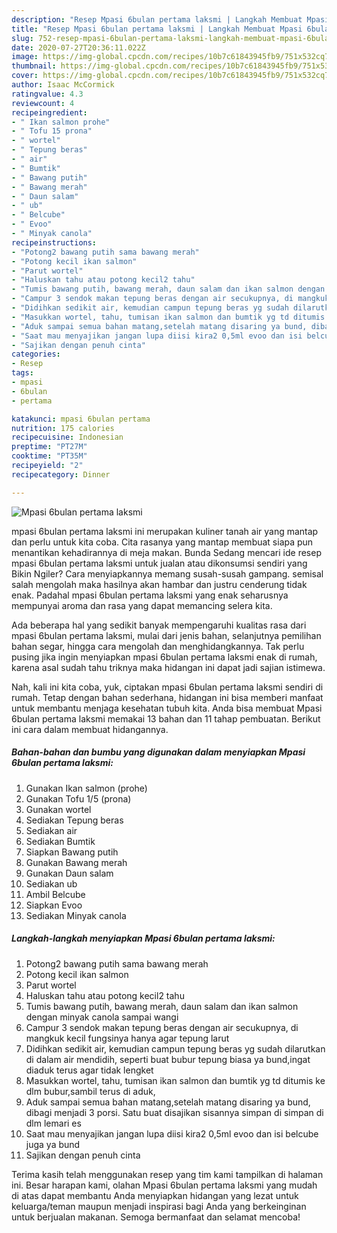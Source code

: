 ```yaml
---
description: "Resep Mpasi 6bulan pertama laksmi | Langkah Membuat Mpasi 6bulan pertama laksmi Yang Bikin Ngiler"
title: "Resep Mpasi 6bulan pertama laksmi | Langkah Membuat Mpasi 6bulan pertama laksmi Yang Bikin Ngiler"
slug: 752-resep-mpasi-6bulan-pertama-laksmi-langkah-membuat-mpasi-6bulan-pertama-laksmi-yang-bikin-ngiler
date: 2020-07-27T20:36:11.022Z
image: https://img-global.cpcdn.com/recipes/10b7c61843945fb9/751x532cq70/mpasi-6bulan-pertama-laksmi-foto-resep-utama.jpg
thumbnail: https://img-global.cpcdn.com/recipes/10b7c61843945fb9/751x532cq70/mpasi-6bulan-pertama-laksmi-foto-resep-utama.jpg
cover: https://img-global.cpcdn.com/recipes/10b7c61843945fb9/751x532cq70/mpasi-6bulan-pertama-laksmi-foto-resep-utama.jpg
author: Isaac McCormick
ratingvalue: 4.3
reviewcount: 4
recipeingredient:
- " Ikan salmon prohe"
- " Tofu 15 prona"
- " wortel"
- " Tepung beras"
- " air"
- " Bumtik"
- " Bawang putih"
- " Bawang merah"
- " Daun salam"
- " ub"
- " Belcube"
- " Evoo"
- " Minyak canola"
recipeinstructions:
- "Potong2 bawang putih sama bawang merah"
- "Potong kecil ikan salmon"
- "Parut wortel"
- "Haluskan tahu atau potong kecil2 tahu"
- "Tumis bawang putih, bawang merah, daun salam dan ikan salmon dengan minyak canola sampai wangi"
- "Campur 3 sendok makan tepung beras dengan air secukupnya, di mangkuk kecil fungsinya hanya agar tepung larut"
- "Didihkan sedikit air, kemudian campun tepung beras yg sudah dilarutkan di dalam air mendidih, seperti buat bubur tepung biasa ya bund,ingat diaduk terus agar tidak lengket"
- "Masukkan wortel, tahu, tumisan ikan salmon dan bumtik yg td ditumis ke dlm bubur,sambil terus di aduk,"
- "Aduk sampai semua bahan matang,setelah matang disaring ya bund, dibagi menjadi 3 porsi. Satu buat disajikan sisannya simpan di simpan di dlm lemari es"
- "Saat mau menyajikan jangan lupa diisi kira2 0,5ml evoo dan isi belcube juga ya bund"
- "Sajikan dengan penuh cinta"
categories:
- Resep
tags:
- mpasi
- 6bulan
- pertama

katakunci: mpasi 6bulan pertama 
nutrition: 175 calories
recipecuisine: Indonesian
preptime: "PT27M"
cooktime: "PT35M"
recipeyield: "2"
recipecategory: Dinner

---
```



![Mpasi 6bulan pertama laksmi](https://img-global.cpcdn.com/recipes/10b7c61843945fb9/751x532cq70/mpasi-6bulan-pertama-laksmi-foto-resep-utama.jpg)


mpasi 6bulan pertama laksmi ini merupakan kuliner tanah air yang mantap dan perlu untuk kita coba. Cita rasanya yang mantap membuat siapa pun menantikan kehadirannya di meja makan.
Bunda Sedang mencari ide resep mpasi 6bulan pertama laksmi untuk jualan atau dikonsumsi sendiri yang Bikin Ngiler? Cara menyiapkannya memang susah-susah gampang. semisal salah mengolah maka hasilnya akan hambar dan justru cenderung tidak enak. Padahal mpasi 6bulan pertama laksmi yang enak seharusnya mempunyai aroma dan rasa yang dapat memancing selera kita.

Ada beberapa hal yang sedikit banyak mempengaruhi kualitas rasa dari mpasi 6bulan pertama laksmi, mulai dari jenis bahan, selanjutnya pemilihan bahan segar, hingga cara mengolah dan menghidangkannya. Tak perlu pusing jika ingin menyiapkan mpasi 6bulan pertama laksmi enak di rumah, karena asal sudah tahu triknya maka hidangan ini dapat jadi sajian istimewa.




Nah, kali ini kita coba, yuk, ciptakan mpasi 6bulan pertama laksmi sendiri di rumah. Tetap dengan bahan sederhana, hidangan ini bisa memberi manfaat untuk membantu menjaga kesehatan tubuh kita. Anda bisa membuat Mpasi 6bulan pertama laksmi memakai 13 bahan dan 11 tahap pembuatan. Berikut ini cara dalam membuat hidangannya.

<!--inarticleads1-->

##### Bahan-bahan dan bumbu yang digunakan dalam menyiapkan Mpasi 6bulan pertama laksmi:

1. Gunakan  Ikan salmon (prohe)
1. Gunakan  Tofu 1/5 (prona)
1. Gunakan  wortel
1. Sediakan  Tepung beras
1. Sediakan  air
1. Sediakan  Bumtik
1. Siapkan  Bawang putih
1. Gunakan  Bawang merah
1. Gunakan  Daun salam
1. Sediakan  ub
1. Ambil  Belcube
1. Siapkan  Evoo
1. Sediakan  Minyak canola




<!--inarticleads2-->

##### Langkah-langkah menyiapkan Mpasi 6bulan pertama laksmi:

1. Potong2 bawang putih sama bawang merah
1. Potong kecil ikan salmon
1. Parut wortel
1. Haluskan tahu atau potong kecil2 tahu
1. Tumis bawang putih, bawang merah, daun salam dan ikan salmon dengan minyak canola sampai wangi
1. Campur 3 sendok makan tepung beras dengan air secukupnya, di mangkuk kecil fungsinya hanya agar tepung larut
1. Didihkan sedikit air, kemudian campun tepung beras yg sudah dilarutkan di dalam air mendidih, seperti buat bubur tepung biasa ya bund,ingat diaduk terus agar tidak lengket
1. Masukkan wortel, tahu, tumisan ikan salmon dan bumtik yg td ditumis ke dlm bubur,sambil terus di aduk,
1. Aduk sampai semua bahan matang,setelah matang disaring ya bund, dibagi menjadi 3 porsi. Satu buat disajikan sisannya simpan di simpan di dlm lemari es
1. Saat mau menyajikan jangan lupa diisi kira2 0,5ml evoo dan isi belcube juga ya bund
1. Sajikan dengan penuh cinta




Terima kasih telah menggunakan resep yang tim kami tampilkan di halaman ini. Besar harapan kami, olahan Mpasi 6bulan pertama laksmi yang mudah di atas dapat membantu Anda menyiapkan hidangan yang lezat untuk keluarga/teman maupun menjadi inspirasi bagi Anda yang berkeinginan untuk berjualan makanan. Semoga bermanfaat dan selamat mencoba!

